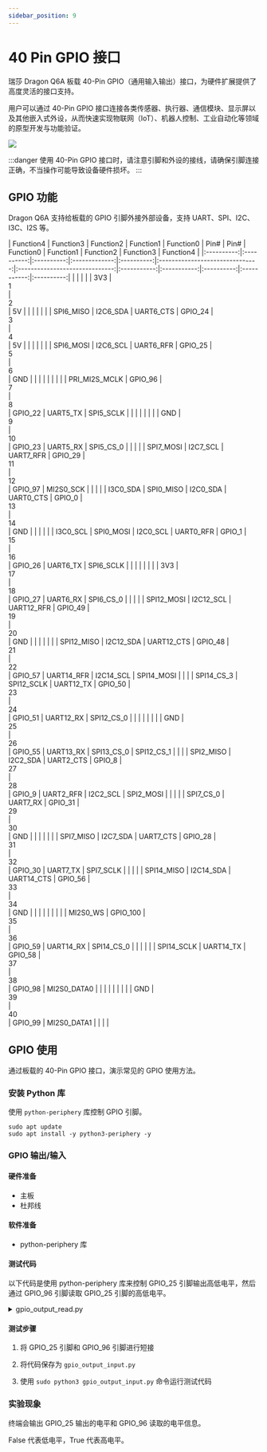 ```yaml
---
sidebar_position: 9
---
```


# 40 Pin GPIO 接口

瑞莎 Dragon Q6A 板载 40-Pin GPIO（通用输入输出）接口，为硬件扩展提供了高度灵活的接口支持。

用户可以通过 40-Pin GPIO 接口连接各类传感器、执行器、通信模块、显示屏以及其他嵌入式外设，从而快速实现物联网（IoT）、机器人控制、工业自动化等领域的原型开发与功能验证。

<div style={{textAlign: 'center'}}>
   <img src="/img/dragon/q6a/q6a_gpio.webp" style={{width: '100%', maxWidth: '1200px'}} />
</div>

:::danger
使用 40-Pin GPIO 接口时，请注意引脚和外设的接线，请确保引脚连接正确，不当操作可能导致设备硬件损坏。
:::

## GPIO 功能

Dragon Q6A 支持给板载的 GPIO 引脚外接外部设备，支持 UART、SPI、I2C、I3C、I2S 等。

<TabItem value="Dragon Q6A">
     <div className='gpio_style' style={{ overflow :"auto"}} >
| Function4  | Function3  | Function2  | Function1     | Function0  | Pin#                            | Pin#                           | Function0   | Function1   | Function2  | Function3   | Function4  |
|:----------:|:----------:|:----------:|:-------------:|:----------:|:-------------------------------:|:------------------------------:|:-----------:|:-----------:|:----------:|:-----------:|:----------:|
|            |            |            |               | 3V3        | <div className='yellow'>1</div> | <div className='red'>2</div>   | 5V          |             |            |             |            |
|            | SPI6_MISO  | I2C6_SDA   | UART6_CTS     | GPIO_24    | <div className='green'>3</div>  | <div className='red'>4</div>   | 5V          |             |            |             |            |
|            | SPI6_MOSI  | I2C6_SCL   | UART6_RFR     | GPIO_25    | <div className='green'>5</div>  | <div className='black'>6</div> | GND         |             |            |             |            |
|            |            |            | PRI_MI2S_MCLK | GPIO_96    | <div className='green'>7</div>  | <div className='green'>8</div> | GPIO_22     | UART5_TX    | SPI5_SCLK  |             |            |
|            |            |            |               | GND        | <div className='black'>9</div>  | <div className='green'>10</div>| GPIO_23     | UART5_RX    | SPI5_CS_0  |             |            |
|            | SPI7_MOSI  | I2C7_SCL   | UART7_RFR     | GPIO_29    | <div className='green'>11</div> | <div className='green'>12</div>| GPIO_97     | MI2S0_SCK   |            |             |            |
| I3C0_SDA   | SPI0_MISO  | I2C0_SDA   | UART0_CTS     | GPIO_0     | <div className='green'>13</div> | <div className='black'>14</div>| GND         |             |            |             |            |
| I3C0_SCL   | SPI0_MOSI  | I2C0_SCL   | UART0_RFR     | GPIO_1     | <div className='green'>15</div> | <div className='green'>16</div>| GPIO_26     | UART6_TX    | SPI6_SCLK  |             |            |
|            |            |            |               | 3V3        | <div className='yellow'>17</div>| <div className='green'>18</div>| GPIO_27     | UART6_RX    | SPI6_CS_0  |             |            |
|            | SPI12_MOSI | I2C12_SCL  | UART12_RFR    | GPIO_49    | <div className='green'>19</div> | <div className='black'>20</div>| GND         |             |            |             |            |
|            | SPI12_MISO | I2C12_SDA  | UART12_CTS    | GPIO_48    | <div className='green'>21</div> | <div className='green'>22</div>| GPIO_57     | UART14_RFR  | I2C14_SCL  | SPI14_MOSI  |            |
|            | SPI14_CS_3 | SPI12_SCLK | UART12_TX     | GPIO_50    | <div className='green'>23</div> | <div className='green'>24</div>| GPIO_51     | UART12_RX   | SPI12_CS_0 |             |            |
|            |            |            |               | GND        | <div className='black'>25</div> | <div className='green'>26</div>| GPIO_55     | UART13_RX   | SPI13_CS_0 | SPI12_CS_1  |            |
|            | SPI2_MISO  | I2C2_SDA   | UART2_CTS     | GPIO_8     | <div className='blue'>27</div>  | <div className='blue'>28</div> | GPIO_9      | UART2_RFR   | I2C2_SCL   | SPI2_MOSI   |            |
|            |            | SPI7_CS_0  | UART7_RX      | GPIO_31    | <div className='green'>29</div> | <div className='black'>30</div>| GND         |             |            |             |            |
|            | SPI7_MISO  | I2C7_SDA   | UART7_CTS     | GPIO_28    | <div className='green'>31</div> | <div className='green'>32</div>| GPIO_30     | UART7_TX    | SPI7_SCLK  |             |            |
|            | SPI14_MISO | I2C14_SDA  | UART14_CTS    | GPIO_56    | <div className='green'>33</div> | <div className='black'>34</div>| GND         |             |            |             |            |
|            |            |            | MI2S0_WS      | GPIO_100   | <div className='green'>35</div> | <div className='green'>36</div>| GPIO_59     | UART14_RX   | SPI14_CS_0 |             |            |
|            |            | SPI14_SCLK | UART14_TX     | GPIO_58    | <div className='green'>37</div> | <div className='green'>38</div>| GPIO_98     | MI2S0_DATA0 |            |             |            |
|            |            |            |               | GND        | <div className='black'>39</div> | <div className='green'>40</div>| GPIO_99     | MI2S0_DATA1 |            |             |            |
   </div>
</TabItem>

## GPIO 使用

通过板载的 40-Pin GPIO 接口，演示常见的 GPIO 使用方法。

### 安装 Python 库

使用 `python-periphery` 库控制 GPIO 引脚。

<NewCodeBlock tip="radxa@dragon-q6a$" type="device">

```
sudo apt update
sudo apt install -y python3-periphery -y
```

</NewCodeBlock>

### GPIO 输出/输入

#### 硬件准备

- 主板
- 杜邦线

#### 软件准备

- python-periphery 库

#### 测试代码

以下代码是使用 python-periphery 库来控制 GPIO_25 引脚输出高低电平，然后通过 GPIO_96 引脚读取 GPIO_25 引脚的高低电平。

<details>
<summary>gpio_output_read.py</summary>

```
from periphery import GPIO
import time

def gpio_output_with_feedback():
    # GPIO Configuration (modify pin numbers based on your hardware)
    # GPIO_25 (output) → maps to pin 25 of /dev/gpiochip4
    # GPIO_96 (input)  → maps to pin 96 of /dev/gpiochip4
    OUTPUT_PIN_CHIP = "/dev/gpiochip4"
    OUTPUT_PIN_NUMBER = 25  # GPIO_25 (output pin, controlled by the script)
    INPUT_PIN_NUMBER = 96   # GPIO_96 (input pin, reads GPIO_25's output state)

    # Initialize GPIO objects as None first (for safe release later)
    gpio_out = None
    gpio_in = None

    try:
        # Initialize GPIO_25 as OUTPUT mode
        gpio_out = GPIO(OUTPUT_PIN_CHIP, OUTPUT_PIN_NUMBER, "out")
        # Initialize GPIO_96 as INPUT mode
        gpio_in = GPIO(OUTPUT_PIN_CHIP, INPUT_PIN_NUMBER, "in")

        # Print test initialization info
        print("=== GPIO Output-Input Feedback Test Started ===")
        print(f"Controlled Pin (GPIO_25): {OUTPUT_PIN_CHIP} - Pin {OUTPUT_PIN_NUMBER} (OUTPUT)")
        print(f"Monitoring Pin (GPIO_96): {OUTPUT_PIN_CHIP} - Pin {INPUT_PIN_NUMBER} (INPUT)")
        print("Test Behavior: GPIO_25 toggles HIGH/LOW every 1s; GPIO_96 verifies GPIO_25's state")
        print("Press Ctrl+C to stop the test\n")

        # Main loop: Toggle GPIO_25 and read GPIO_96 feedback
        while True:
            # 1. Set GPIO_25 to HIGH level
            gpio_out.write(True)
            time.sleep(0.1)  # Short delay for signal stabilization (avoid read lag)
            gpio96_reading = gpio_in.read()
            print(f"GPIO_25 Output: HIGH (True) | GPIO_96 Reading: {gpio96_reading}")

            # Keep GPIO_25 HIGH for 1 second
            time.sleep(1)

            # 2. Set GPIO_25 to LOW level
            gpio_out.write(False)
            time.sleep(0.1)  # Short delay for signal stabilization
            gpio96_reading = gpio_in.read()
            print(f"GPIO_25 Output: LOW (False) | GPIO_96 Reading: {gpio96_reading}")

            # Keep GPIO_25 LOW for 1 second
            time.sleep(1)

    # Handle user-initiated exit (Ctrl+C)
    except KeyboardInterrupt:
        print("\n\nTest stopped by user (Ctrl+C)")
    # Handle other unexpected errors (e.g., GPIO access failure)
    except Exception as e:
        print(f"\nError during test: {str(e)}")
    # Ensure GPIO resources are released even if an error occurs
    finally:
        print("\nReleasing GPIO resources...")
        # Safely close GPIO_25 (set to LOW first to avoid residual high level)
        if gpio_out:
            try:
                gpio_out.write(False)
                gpio_out.close()
                print(f"Successfully closed GPIO_25 (Pin {OUTPUT_PIN_NUMBER})")
            except Exception as close_err:
                print(f"Failed to close GPIO_25 (Pin {OUTPUT_PIN_NUMBER}): {str(close_err)}")
        # Safely close GPIO_96
        if gpio_in:
            try:
                gpio_in.close()
                print(f"Successfully closed GPIO_96 (Pin {INPUT_PIN_NUMBER})")
            except Exception as close_err:
                print(f"Failed to close GPIO_96 (Pin {INPUT_PIN_NUMBER}): {str(close_err)}")
        print("Resource release complete.")

# Run the test when the script is executed directly
if __name__ == "__main__":
    gpio_output_with_feedback()
```

</details>

#### 测试步骤

1. 将 GPIO_25 引脚和 GPIO_96 引脚进行短接

2. 将代码保存为 `gpio_output_input.py`

3. 使用 `sudo python3 gpio_output_input.py` 命令运行测试代码

### 实验现象

终端会输出 GPIO_25 输出的电平和 GPIO_96 读取的电平信息。

False 代表低电平，True 代表高电平。
